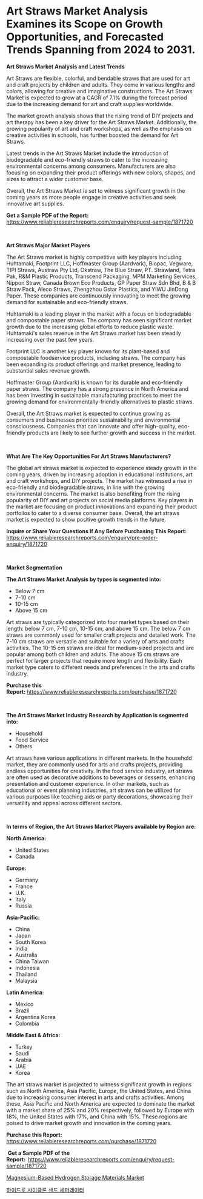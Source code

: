 <p><h1>Art Straws Market Analysis Examines its Scope on Growth Opportunities, and Forecasted Trends Spanning from 2024 to 2031.</h1></p><p><strong>Art Straws Market Analysis and Latest Trends</strong></p>
<p><p>Art Straws are flexible, colorful, and bendable straws that are used for art and craft projects by children and adults. They come in various lengths and colors, allowing for creative and imaginative constructions. The Art Straws Market is expected to grow at a CAGR of 7.1% during the forecast period due to the increasing demand for art and craft supplies worldwide.</p><p>The market growth analysis shows that the rising trend of DIY projects and art therapy has been a key driver for the Art Straws Market. Additionally, the growing popularity of art and craft workshops, as well as the emphasis on creative activities in schools, has further boosted the demand for Art Straws.</p><p>Latest trends in the Art Straws Market include the introduction of biodegradable and eco-friendly straws to cater to the increasing environmental concerns among consumers. Manufacturers are also focusing on expanding their product offerings with new colors, shapes, and sizes to attract a wider customer base.</p><p>Overall, the Art Straws Market is set to witness significant growth in the coming years as more people engage in creative activities and seek innovative art supplies.</p></p>
<p><strong>Get a Sample PDF of the Report:&nbsp;</strong> <a href="https://www.reliableresearchreports.com/enquiry/request-sample/1871720">https://www.reliableresearchreports.com/enquiry/request-sample/1871720</a></p>
<p>&nbsp;</p>
<p><strong>Art Straws Major Market Players</strong></p>
<p><p>The Art Straws market is highly competitive with key players including Huhtamaki, Footprint LLC, Hoffmaster Group (Aardvark), Biopac, Vegware, TIPI Straws, Austraw Pty Ltd, Okstraw, The Blue Straw, PT. Strawland, Tetra Pak, R&M Plastic Products, Transcend Packaging, MPM Marketing Services, Nippon Straw, Canada Brown Eco Products, GP Paper Straw Sdn Bhd, B & B Straw Pack, Aleco Straws, Zhengzhou Gstar Plastics, and YIWU JinDong Paper. These companies are continuously innovating to meet the growing demand for sustainable and eco-friendly straws.</p><p>Huhtamaki is a leading player in the market with a focus on biodegradable and compostable paper straws. The company has seen significant market growth due to the increasing global efforts to reduce plastic waste. Huhtamaki's sales revenue in the Art Straws market has been steadily increasing over the past few years.</p><p>Footprint LLC is another key player known for its plant-based and compostable foodservice products, including straws. The company has been expanding its product offerings and market presence, leading to substantial sales revenue growth.</p><p>Hoffmaster Group (Aardvark) is known for its durable and eco-friendly paper straws. The company has a strong presence in North America and has been investing in sustainable manufacturing practices to meet the growing demand for environmentally-friendly alternatives to plastic straws.</p><p>Overall, the Art Straws market is expected to continue growing as consumers and businesses prioritize sustainability and environmental consciousness. Companies that can innovate and offer high-quality, eco-friendly products are likely to see further growth and success in the market.</p></p>
<p>&nbsp;</p>
<p><strong>What Are The Key Opportunities For Art Straws Manufacturers?</strong></p>
<p><p>The global art straws market is expected to experience steady growth in the coming years, driven by increasing adoption in educational institutions, art and craft workshops, and DIY projects. The market has witnessed a rise in eco-friendly and biodegradable straws, in line with the growing environmental concerns. The market is also benefiting from the rising popularity of DIY and art projects on social media platforms. Key players in the market are focusing on product innovations and expanding their product portfolios to cater to a diverse consumer base. Overall, the art straws market is expected to show positive growth trends in the future.</p></p>
<p><strong>Inquire or Share Your Questions If Any Before Purchasing This Report:</strong> <a href="https://www.reliableresearchreports.com/enquiry/pre-order-enquiry/1871720">https://www.reliableresearchreports.com/enquiry/pre-order-enquiry/1871720</a></p>
<p>&nbsp;</p>
<p><strong>Market Segmentation</strong></p>
<p><strong>The Art Straws Market Analysis by types is segmented into:</strong></p>
<p><ul><li>Below 7 cm</li><li>7-10 cm</li><li>10-15 cm</li><li>Above 15 cm</li></ul></p>
<p><p>Art straws are typically categorized into four market types based on their length: below 7 cm, 7-10 cm, 10-15 cm, and above 15 cm. The below 7 cm straws are commonly used for smaller craft projects and detailed work. The 7-10 cm straws are versatile and suitable for a variety of arts and crafts activities. The 10-15 cm straws are ideal for medium-sized projects and are popular among both children and adults. The above 15 cm straws are perfect for larger projects that require more length and flexibility. Each market type caters to different needs and preferences in the arts and crafts industry.</p></p>
<p><strong>Purchase this Report:&nbsp;</strong><a href="https://www.reliableresearchreports.com/purchase/1871720">https://www.reliableresearchreports.com/purchase/1871720</a></p>
<p>&nbsp;</p>
<p><strong>The Art Straws Market Industry Research by Application is segmented into:</strong></p>
<p><ul><li>Household</li><li>Food Service</li><li>Others</li></ul></p>
<p><p>Art straws have various applications in different markets. In the household market, they are commonly used for arts and crafts projects, providing endless opportunities for creativity. In the food service industry, art straws are often used as decorative additions to beverages or desserts, enhancing presentation and customer experience. In other markets, such as educational or event planning industries, art straws can be utilized for various purposes like teaching aids or party decorations, showcasing their versatility and appeal across different sectors.</p></p>
<p>&nbsp;</p>
<p><strong>In terms of Region, the Art Straws Market Players available by Region are:</strong></p>
<p>
    <p> <strong> North America: </strong>
        <ul>
            <li>United States</li>
            <li>Canada</li>
        </ul>
        </p> 
    <p> <strong> Europe: </strong>
        <ul>
            <li>Germany</li>
            <li>France</li>
            <li>U.K.</li>
            <li>Italy</li>
            <li>Russia</li>
        </ul>
        </p> 
    <p> <strong> Asia-Pacific: </strong>
        <ul>
            <li>China</li>
            <li>Japan</li>
            <li>South Korea</li>
            <li>India</li>
            <li>Australia</li>
            <li>China Taiwan</li>
            <li>Indonesia</li>
            <li>Thailand</li>
            <li>Malaysia</li>
        </ul>
        </p> 
    <p> <strong> Latin America: </strong>
        <ul>
            <li>Mexico</li>
            <li>Brazil</li>
            <li>Argentina Korea</li>
            <li>Colombia</li>
        </ul>
        </p> 
    <p> <strong> Middle East & Africa: </strong>
        <ul>
            <li>Turkey</li>
            <li>Saudi</li>
            <li>Arabia</li>
            <li>UAE</li>
            <li>Korea</li>
        </ul>
    </p>
    </p>
<p><p>The art straws market is projected to witness significant growth in regions such as North America, Asia Pacific, Europe, the United States, and China due to increasing consumer interest in arts and crafts activities. Among these, Asia Pacific and North America are expected to dominate the market with a market share of 25% and 20% respectively, followed by Europe with 18%, the United States with 17%, and China with 15%. These regions are poised to drive market growth and innovation in the coming years.</p></p>
<p><strong>Purchase this Report: </strong><a href="https://www.reliableresearchreports.com/purchase/1871720">https://www.reliableresearchreports.com/purchase/1871720</a></p>
<p>&nbsp;<strong>Get a Sample PDF of the Report:&nbsp;&nbsp;</strong><a href="https://www.reliableresearchreports.com/enquiry/request-sample/1871720">https://www.reliableresearchreports.com/enquiry/request-sample/1871720</a></p>
<p><strong></strong></p>
<p><p><a href="https://issuu.com/reportprime-2/docs/magnesium-based-hydrogen-storage-materials-market-">Magnesium-Based Hydrogen Storage Materials Market</a></p><p><a href="https://github.com/khytkeqagplkzqvh/Market-Research-Report-List-1/blob/main/37061172861.md">하이드로 사이클론 샌드 세퍼레이터</a></p></p>